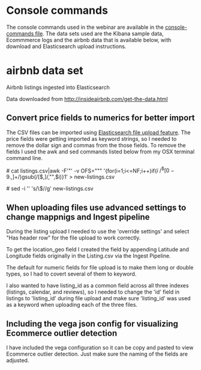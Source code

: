 # Console commands

The console commands used in the webinar are available in the [console-commands file](https://github.com/grabowskit/transforms-webinar/blob/master/console-commands).  The data sets used are the Kibana sample data, Ecommmerce logs and the airbnb data that is available below, with download and Elasticsearch upload instructions.

# airbnb data set
Airbnb listings ingested into Elasticsearch

Data downloaded from http://insideairbnb.com/get-the-data.html

## Convert price fields to numerics for better import
The CSV files can be imported using [Elasticsearch file upload feature](https://www.elastic.co/blog/importing-csv-and-log-data-into-elasticsearch-with-file-data-visualizer).  The price fields were getting imported as keyword strings, so I needed to remove the dollar sign and commas from the those fields. To remove the fields I used the awk and sed commands listed below from my OSX terminal command line. 

\# cat listings.csv|awk -F'"' -v OFS="\"" '{for(i=1;i<=NF;i++)if($i~/^\$[0-9.,]+$/)gsub(/[$,]/,"",$i)}1' > new-listings.csv

\# sed -i '' 's/\\$//g' new-listings.csv

## When uploading files use advanced settings to change mappnigs and Ingest pipeline

During the listing upload I needed to use the 'override settings' and select "Has header row" for the file upload to work correctly.

To get the location_geo field I created the field by appending Latitude and Longitude fields originally in the Listing.csv via the Ingest Pipeline.  

The default for numeric fields for file upload is to make them long or double types, so I had to covert several of them to keyword.  

I also wanted to have listing_id as a common field across all three indexes (listings, calendar, and reviews), so I needed to change the 'id' field in listings to 'listing_id' during file upload and make sure 'listing_id' was used as a keyword when uploading each of the three files.


## Including the vega json config for visualizing Ecommerce outlier detection

I have included the vega configuration so it can be copy and pasted to view Ecommerce outlier detection. Just make sure the naming of the fields are adjusted.
